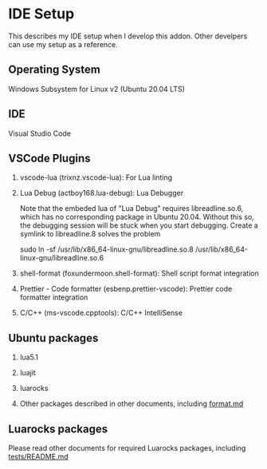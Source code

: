 # IDE Setup

This describes my IDE setup when I develop this addon.
Other develpers can use my setup as a reference.

## Operating System

Windows Subsystem for Linux v2 (Ubuntu 20.04 LTS)

## IDE

Visual Studio Code

## VSCode Plugins

1. vscode-lua (trixnz.vscode-lua): For Lua linting

2. Lua Debug (actboy168.lua-debug): Lua Debugger

   Note that the embeded lua of "Lua Debug" requires libreadline.so.6,
   which has no corresponding package in Ubuntu 20.04. Without this so,
   the debugging session will be stuck when you start debugging. Create a symlink to libreadline.8 solves the problem

   sudo ln -sf /usr/lib/x86_64-linux-gnu/libreadline.so.8 /usr/lib/x86_64-linux-gnu/libreadline.so.6

3. shell-format (foxundermoon.shell-format): Shell script format integration

4. Prettier - Code formatter (esbenp.prettier-vscode): Prettier code formatter integration

5. C/C++ (ms-vscode.cpptools): C/C++ IntelliSense

## Ubuntu packages

1. lua5.1

2. luajit

3. luarocks

4. Other packages described in other documents, including [format.md](format.md)

## Luarocks packages

Please read other documents for required Luarocks packages,
including [tests/README.md](../tests/README.md)
